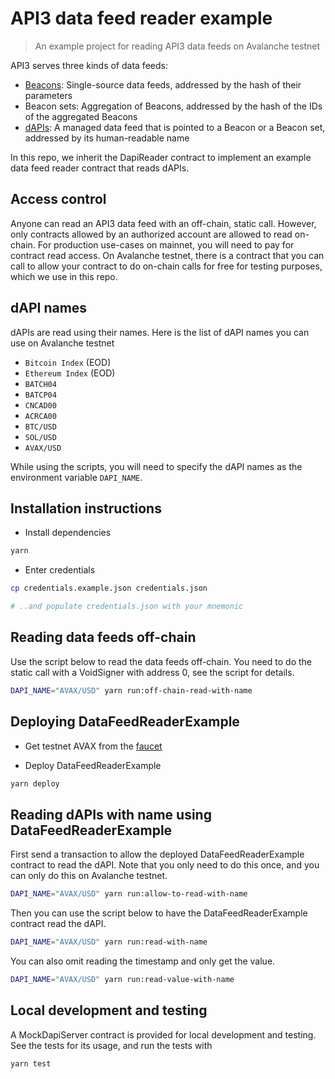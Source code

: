 # API3 data feed reader example

> An example project for reading API3 data feeds on Avalanche testnet

API3 serves three kinds of data feeds:

- [Beacons](https://medium.com/api3/beacons-building-blocks-for-web3-data-connectivity-df6ad3eb5763): Single-source data
  feeds, addressed by the hash of their parameters
- Beacon sets: Aggregation of Beacons, addressed by the hash of the IDs of the aggregated Beacons
- [dAPIs](https://medium.com/api3/dapis-apis-for-dapps-53b83f8d2493): A managed data feed that is pointed to a Beacon or
  a Beacon set, addressed by its human-readable name

In this repo, we inherit the DapiReader contract to implement an example data feed reader contract that reads dAPIs.

## Access control

Anyone can read an API3 data feed with an off-chain, static call. However, only contracts allowed by an authorized
account are allowed to read on-chain. For production use-cases on mainnet, you will need to pay for contract read
access. On Avalanche testnet, there is a contract that you can call to allow your contract to do on-chain calls for free
for testing purposes, which we use in this repo.

## dAPI names

dAPIs are read using their names. Here is the list of dAPI names you can use on Avalanche testnet

- `Bitcoin Index` (EOD)
- `Ethereum Index` (EOD)
- `BATCH04`
- `BATCP04`
- `CNCAD00`
- `ACRCA00`
- `BTC/USD`
- `SOL/USD`
- `AVAX/USD`

While using the scripts, you will need to specify the dAPI names as the environment variable `DAPI_NAME`.

## Installation instructions

- Install dependencies

```sh
yarn
```

- Enter credentials

```sh
cp credentials.example.json credentials.json

# ..and populate credentials.json with your mnemonic
```

## Reading data feeds off-chain

Use the script below to read the data feeds off-chain. You need to do the static call with a VoidSigner with address 0,
see the script for details.

```sh
DAPI_NAME="AVAX/USD" yarn run:off-chain-read-with-name
```

## Deploying DataFeedReaderExample

- Get testnet AVAX from the [faucet](https://faucet.avax.network/)

- Deploy DataFeedReaderExample

```sh
yarn deploy
```

## Reading dAPIs with name using DataFeedReaderExample

First send a transaction to allow the deployed DataFeedReaderExample contract to read the dAPI. Note that you only need
to do this once, and you can only do this on Avalanche testnet.

```sh
DAPI_NAME="AVAX/USD" yarn run:allow-to-read-with-name
```

Then you can use the script below to have the DataFeedReaderExample contract read the dAPI.

```sh
DAPI_NAME="AVAX/USD" yarn run:read-with-name
```

You can also omit reading the timestamp and only get the value.

```sh
DAPI_NAME="AVAX/USD" yarn run:read-value-with-name
```

## Local development and testing

A MockDapiServer contract is provided for local development and testing. See the tests for its usage, and run the tests
with

```sh
yarn test
```
